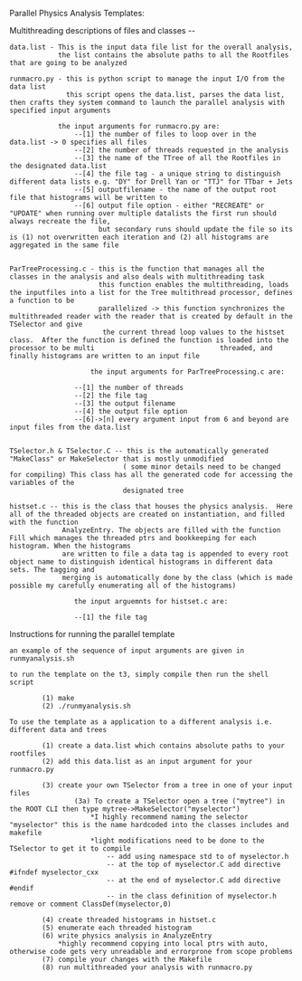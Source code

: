 


Parallel Physics Analysis Templates:

Multithreading descriptions of files and classes --

	data.list - This is the input data file list for the overall analysis,
				the list contains the absolute paths to all the Rootfiles that are going to be analyzed

	runmacro.py - this is python script to manage the input I/O from the data list
				  this script opens the data.list, parses the data list, then crafts they system command to launch the parallel analysis with specified input arguments

				the input arguments for runmacro.py are:
					--[1] the number of files to loop over in the data.list -> 0 specifies all files
					--[2] the number of threads requested in the analysis
					--[3] the name of the TTree of all the Rootfiles in the designated data.list
					--[4] the file tag - a unique string to distinguish different data lists e.g. "DY" for Drell Yan or "TTJ" for TTbar + Jets
					--[5] outputfilename - the name of the output root file that histograms will be written to
					--[6] output file option - either "RECREATE" or "UPDATE" when running over multiple datalists the first run should always recreate the file,
						  but secondary runs should update the file so its is (1) not overwritten each iteration and (2) all histograms are aggregated in the same file


	ParTreeProcessing.c - this is the function that manages all the classes in the analysis and also deals with multithreading task
						  this function enables the multithreading, loads the inputfiles into a list for the Tree multithread processor, defines a function to be
						  parallelized -> this function synchronizes the multithreaded reader with the reader that is created by default in the TSelector and give
					       the current thread loop values to the histset class.  After the function is defined the function is loaded into the processor to be multi 							   threaded, and finally histograms are written to an input file

						the input arguments for ParTreeProcessing.c are:

					--[1] the number of threads
					--[2] the file tag
					--[3] the output filename
					--[4] the output file option
					--[6]->[n] every argument input from 6 and beyond are input files from the data.list


	TSelector.h & TSelector.C -- this is the automatically generated "MakeClass" or MakeSelector that is mostly unmodified 
								( some minor details need to be changed for compiling) This class has all the generated code for accessing the variables of the
 								designated tree

	histset.c -- this is the class that houses the physics analysis.  Here all of the threaded objects are created on instantiation, and filled with the function
				 AnalyzeEntry. The objects are filled with the function Fill which manages the threaded ptrs and bookkeeping for each histogram. When the histograms
				 are written to file a data tag is appended to every root object name to distinguish identical histograms in different data sets. The tagging and
				 merging is automatically done by the class (which is made possible my carefully enumerating all of the histograms)

					the input arguemnts for histset.c are:

					--[1] the file tag


Instructions for running the parallel template
	
	an example of the sequence of input arguments are given in runmyanalysis.sh

 	to run the template on the t3, simply compile then run the shell script
		
			(1) make
			(2) ./runmyanalysis.sh

	To use the template as a application to a different analysis i.e. different data and trees

			(1) create a data.list which contains absolute paths to your rootfiles
			(2) add this data.list as an input argument for your runmacro.py

			(3) create your own TSelector from a tree in one of your input files
					(3a) To create a TSelector open a tree ("mytree") in the ROOT CLI then type mytree->MakeSelector("myselector")
						*I highly recommend naming the selector "myselector" this is the name hardcoded into the classes includes and makefile
						*light modifications need to be done to the TSelector to get it to compile
							-- add using namespace std to of myselector.h 
							-- at the top of myselector.C add directive #ifndef myselector_cxx
							-- at the end of myselector.C add directive #endif
							-- in the class definition of myselector.h remove or comment ClassDef(myselector,0)

			(4) create threaded histograms in histset.c
			(5) enumerate each threaded histogram 
			(6) write physics analysis in AnalyzeEntry
				*highly recommend copying into local ptrs with auto, otherwise code gets very unreadable and errorprone from scope problems
			(7) compile your changes with the Makefile
			(8) run multithreaded your analysis with runmacro.py
